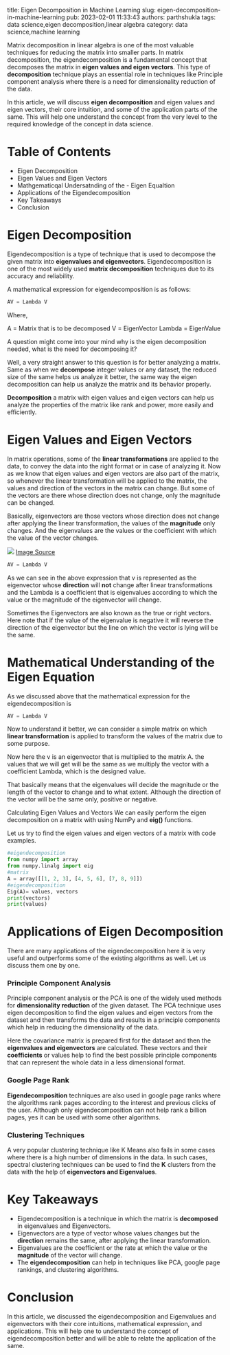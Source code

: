 title: Eigen Decomposition in Machine Learning
slug: eigen-decomposition-in-machine-learning
pub: 2023-02-01 11:33:43
authors: parthshukla
tags: data science,eigen decomposition,linear algebra
category: data science,machine learning

Matrix decomposition in linear algebra is one of the most valuable techniques for reducing the matrix into smaller parts. In matrix decomposition, the eigendecomposition is a fundamental concept that decomposes the matrix in **eigen values and eigen vectors**. This type of **decomposition** technique plays an essential role in techniques like Principle component analysis where there is a need for dimensionality reduction of the data.

In this article, we will discuss **eigen decomposition** and eigen values and eigen vectors, their core intuition, and some of the application parts of the same. This will help one understand the concept from the very level to the required knowledge of the concept in data science.

Table of Contents
=================


* Eigen Decomposition
* Eigen Values and Eigen Vectors
* Mathgematicqal Undersatnding of the - Eigen Equaltion
* Applications of the Eigendecomposition
* Key Takeaways
* Conclusion


Eigen Decomposition
===================



Eigendecomposition is a type of technique that is used to decompose the given matrix into **eigenvalues and eigenvectors**. Eigendecomposition is one of the most widely used **matrix decomposition** techniques due to its accuracy and reliability.

A mathematical expression for eigendecomposition is as follows:


```python
AV = Lambda V

```


Where,

A = Matrix that is to be decomposed
V = EigenVector 
Lambda = EigenValue

A question might come into your mind why is the eigen decomposition needed, what is the need for decomposing it?

Well, a very straight answer to this question is for better analyzing a matrix. Same as when we **decompose** integer values or any dataset, the reduced size of the same helps us analyze it better, the same way the eigen decomposition can help us analyze the matrix and its behavior properly.

**Decomposition** a matrix with eigen values and eigen vectors can help us analyze the properties of the matrix like rank and power, more easily and efficiently.

Eigen Values and Eigen Vectors
==============================



In matrix operations, some of the **linear transformations** are applied to the data, to convey the data into the right format or in case of analyzing it. Now as we know that eigen values and eigen vectors are also part of the matrix, so whenever the linear transformation will be applied to the matrix, the values and direction of the vectors in the matrix can change. But some of the vectors are there whose direction does not change, only the magnitude can be changed.

Basically, eigenvectors are those vectors whose direction does not change after applying the linear transformation, the values of the **magnitude** only changes. And the eigenvalues are the values or the coefficient with which the value of the vector changes.

![](https://pythonkitchen.com/wp-content/uploads/2023/02/ed1.jpg)
[Image Source](https://www.google.com/search?q=eigen+values+and+eigen+vectors+img&rlz=1C1CHBD_enIN933IN933&sxsrf=AJOqlzV17WsKybgOPhWzhEKqoR6LmYQcGg:1675040453445&source=lnms&tbm=isch&sa=X&ved=2ahUKEwjs4dj5i-78AhWu7jgGHXe0AvQQ_AUoAnoECAIQBA&biw=1220&bih=547&dpr=1.12#imgrc=sc0AR-N2iuLZHM "Image Source")

```python
AV = Lambda V

```


As we can see in the above expression that v is represented as the eigenvector whose **direction** will **not** change after linear transformations and the Lambda is a coefficient that is eigenvalues according to which the value or the magnitude of the eigenvector will change.

Sometimes the Eigenvectors are also known as the true or right vectors. Here note that if the value of the eigenvalue is negative it will reverse the direction of the eigenvector but the line on which the vector is lying will be the same.

Mathematical Understanding of the Eigen Equation
================================================



As we discussed above that the mathematical expression for the eigendecomposition is


```python
AV = Lambda V

```


Now to understand it better, we can consider a simple matrix on which **linear transformation** is applied to transform the values of the matrix due to some purpose.

Now here the v is an eigenvector that is multiplied to the matrix A. the values that we will get will be the same as we multiply the vector with a coefficient Lambda, which is the designed value.

That basically means that the eigenvalues will decide the magnitude or the length of the vector to change and to what extent. Although the direction of the vector will be the same only, positive or negative.

Calculating Eigen Values and Vectors
We can easily perform the eigen decomposition on a matrix with using NumPy and **eig()** functions.

Let us try to find the eigen values and eigen vectors of a matrix with code examples.


```python
#eigendecomposition
from numpy import array
from numpy.linalg import eig
#matrix
A = array([[1, 2, 3], [4, 5, 6], [7, 8, 9]])
#eigendecomposition
Eig(A)= values, vectors
print(vectors)
print(values)

```

Applications of Eigen Decomposition
===================================



There are many applications of the eigendecomposition here it is very useful and outperforms some of the existing algorithms as well. Let us discuss them one by one.

### Principle Component Analysis



Principle component analysis or the PCA is one of the widely used methods for **dimensionality reduction** of the given dataset. The PCA technique uses eigen decomposition to find the eigen values and eigen vectors from the dataset and then transforms the data and results in a principle components which help in reducing the dimensionality of the data.

Here the covariance matrix is prepared first for the dataset and then the **eigenvalues and eigenvectors** are calculated. These vectors and their **coefficients** or values help to find the best possible principle components that can represent the whole data in a less dimensional format.

### Google Page Rank


**Eigendecomposition** techniques are also used in google page ranks where the algorithms rank pages according to the interest and previous clicks of the user. Although only eigendecomposition can not help rank a billion pages, yes it can be used with some other algorithms.

### Clustering Techniques



A very popular clustering technique like K Means also fails in some cases where there is a high number of dimensions in the data. In such cases, spectral clustering techniques can be used to find the **K** clusters from the data with the help of **eigenvectors and Eigenvalues**.

Key Takeaways
=============


* Eigendecomposition is a technique in which the matrix is **decomposed** in eigenvalues and Eigenvectors.
* Eigenvectors are a type of vector whose values changes but the **direction** remains the same, after applying the linear transformation.
* Eigenvalues are the coefficient or the rate at which the value or the **magnitude** of the vector will change.
* The **eigendecomposition** can help in techniques like PCA, google page rankings, and clustering algorithms.


Conclusion
==========



In this article, we discussed the eigendecomposition and Eigenvalues and eigenvectors with their core intuitions, mathematical expression, and applications. This will help one to understand the concept of eigendecomposition better and will be able to relate the application of the same.
